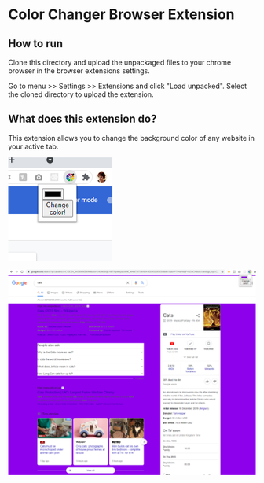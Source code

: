 # Color Changer Browser Extension

## How to run

Clone this directory and upload the unpackaged files to your chrome browser in the browser extensions settings.

Go to menu >> Settings >> Extensions and click "Load unpacked". Select the cloned directory to upload the extension.

## What does this extension do?

This extension allows you to change the background color of any website in your active tab.

![UI](ui.png)

![Edited Website](ui2.png)